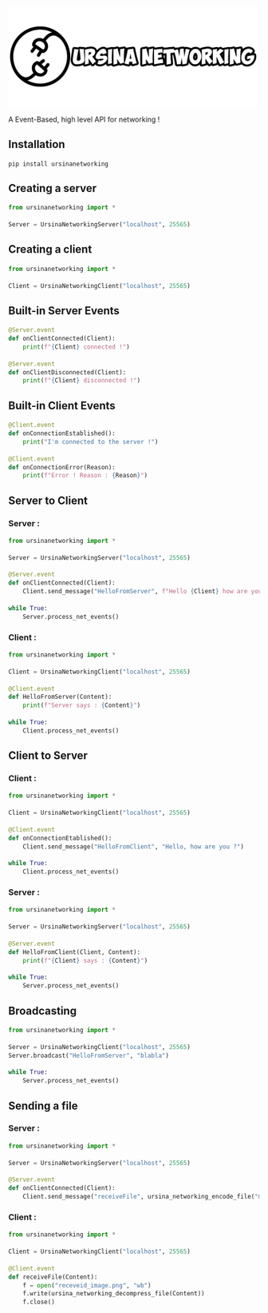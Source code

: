 <img src="https://raw.githubusercontent.com/kstzl/UrsinaNetworking/main/UrsinaNetworking_banner.png" width="500">

A Event-Based, high level API for networking !

## Installation
```
pip install ursinanetworking
```

## Creating a server
```python
from ursinanetworking import *

Server = UrsinaNetworkingServer("localhost", 25565)
```

## Creating a client
```python
from ursinanetworking import *

Client = UrsinaNetworkingClient("localhost", 25565)
```

## Built-in Server Events
```python
@Server.event
def onClientConnected(Client):
    print(f"{Client} connected !")

@Server.event
def onClientDisconnected(Client):
    print(f"{Client} disconnected !")
```

## Built-in Client Events
```python
@Client.event
def onConnectionEstablished():
    print("I'm connected to the server !")

@Client.event
def onConnectionError(Reason):
    print(f"Error ! Reason : {Reason}")
```

## Server to Client
### Server :
```python
from ursinanetworking import *

Server = UrsinaNetworkingServer("localhost", 25565)

@Server.event
def onClientConnected(Client):
    Client.send_message("HelloFromServer", f"Hello {Client} how are you ?! :D")

while True:
    Server.process_net_events()
```
### Client :
```python
from ursinanetworking import *

Client = UrsinaNetworkingClient("localhost", 25565)

@Client.event
def HelloFromServer(Content):
    print(f"Server says : {Content}")

while True:
    Client.process_net_events()
```

## Client to Server
### Client :
```python
from ursinanetworking import *

Client = UrsinaNetworkingClient("localhost", 25565)

@Client.event
def onConnectionEtablished():
    Client.send_message("HelloFromClient", "Hello, how are you ?")

while True:
    Client.process_net_events()
```
### Server :
```python
from ursinanetworking import *

Server = UrsinaNetworkingServer("localhost", 25565)

@Server.event
def HelloFromClient(Client, Content):
    print(f"{Client} says : {Content}")

while True:
    Server.process_net_events()
```

## Broadcasting
```python
from ursinanetworking import *

Server = UrsinaNetworkingClient("localhost", 25565)
Server.broadcast("HelloFromServer", "blabla")

while True:
    Server.process_net_events()
```

## Sending a file
### Server :
```python
from ursinanetworking import *

Server = UrsinaNetworkingServer("localhost", 25565)

@Server.event
def onClientConnected(Client):
    Client.send_message("receiveFile", ursina_networking_encode_file("my_image.png"))
```

### Client :
```python
from ursinanetworking import *

Client = UrsinaNetworkingClient("localhost", 25565)

@Client.event
def receiveFile(Content):
    f = open("receveid_image.png", "wb")
    f.write(ursina_networking_decompress_file(Content))
    f.close()
```
